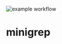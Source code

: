 ![example workflow](https://github.com/z4f1r0v/minigrep/actions/workflows/main.yml/badge.svg)

# minigrep